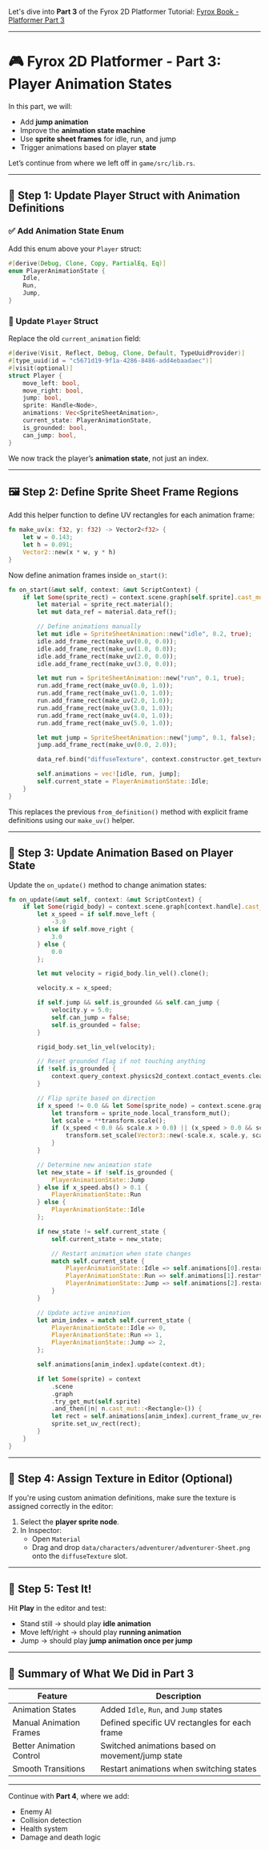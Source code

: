 Let's dive into **Part 3** of the Fyrox 2D Platformer Tutorial: [Fyrox Book - Platformer Part 3](https://fyrox-book.github.io/tutorials/platformer/part3.html)

---

# 🎮 Fyrox 2D Platformer - Part 3: Player Animation States

In this part, we will:
- Add **jump animation**
- Improve the **animation state machine**
- Use **sprite sheet frames** for idle, run, and jump
- Trigger animations based on player **state**

Let’s continue from where we left off in `game/src/lib.rs`.

---

## 🧠 Step 1: Update Player Struct with Animation Definitions

### ✅ Add Animation State Enum
Add this enum above your `Player` struct:

```rust
#[derive(Debug, Clone, Copy, PartialEq, Eq)]
enum PlayerAnimationState {
    Idle,
    Run,
    Jump,
}
```

### 🔁 Update `Player` Struct
Replace the old `current_animation` field:

```rust
#[derive(Visit, Reflect, Debug, Clone, Default, TypeUuidProvider)]
#[type_uuid(id = "c5671d19-9f1a-4286-8486-add4ebaadaec")]
#[visit(optional)]
struct Player {
    move_left: bool,
    move_right: bool,
    jump: bool,
    sprite: Handle<Node>,
    animations: Vec<SpriteSheetAnimation>,
    current_state: PlayerAnimationState,
    is_grounded: bool,
    can_jump: bool,
}
```

We now track the player’s **animation state**, not just an index.

---

## 🖼️ Step 2: Define Sprite Sheet Frame Regions

Add this helper function to define UV rectangles for each animation frame:

```rust
fn make_uv(x: f32, y: f32) -> Vector2<f32> {
    let w = 0.143;
    let h = 0.091;
    Vector2::new(x * w, y * h)
}
```

Now define animation frames inside `on_start()`:

```rust
fn on_start(&mut self, context: &mut ScriptContext) {
    if let Some(sprite_rect) = context.scene.graph[self.sprite].cast_mut::<Rectangle>() {
        let material = sprite_rect.material();
        let mut data_ref = material.data_ref();

        // Define animations manually
        let mut idle = SpriteSheetAnimation::new("idle", 0.2, true);
        idle.add_frame_rect(make_uv(0.0, 0.0));
        idle.add_frame_rect(make_uv(1.0, 0.0));
        idle.add_frame_rect(make_uv(2.0, 0.0));
        idle.add_frame_rect(make_uv(3.0, 0.0));

        let mut run = SpriteSheetAnimation::new("run", 0.1, true);
        run.add_frame_rect(make_uv(0.0, 1.0));
        run.add_frame_rect(make_uv(1.0, 1.0));
        run.add_frame_rect(make_uv(2.0, 1.0));
        run.add_frame_rect(make_uv(3.0, 1.0));
        run.add_frame_rect(make_uv(4.0, 1.0));
        run.add_frame_rect(make_uv(5.0, 1.0));

        let mut jump = SpriteSheetAnimation::new("jump", 0.1, false);
        jump.add_frame_rect(make_uv(0.0, 2.0));

        data_ref.bind("diffuseTexture", context.constructor.get_texture("data/characters/adventurer/adventurer-Sheet.png"));

        self.animations = vec![idle, run, jump];
        self.current_state = PlayerAnimationState::Idle;
    }
}
```

This replaces the previous `from_definition()` method with explicit frame definitions using our `make_uv()` helper.

---

## 🔄 Step 3: Update Animation Based on Player State

Update the `on_update()` method to change animation states:

```rust
fn on_update(&mut self, context: &mut ScriptContext) {
    if let Some(rigid_body) = context.scene.graph[context.handle].cast_mut::<RigidBody>() {
        let x_speed = if self.move_left {
            -3.0
        } else if self.move_right {
            3.0
        } else {
            0.0
        };

        let mut velocity = rigid_body.lin_vel().clone();

        velocity.x = x_speed;

        if self.jump && self.is_grounded && self.can_jump {
            velocity.y = 5.0;
            self.can_jump = false;
            self.is_grounded = false;
        }

        rigid_body.set_lin_vel(velocity);

        // Reset grounded flag if not touching anything
        if !self.is_grounded {
            context.query_context.physics2d_context.contact_events.clear();
        }

        // Flip sprite based on direction
        if x_speed != 0.0 && let Some(sprite_node) = context.scene.graph.try_get_mut(self.sprite) {
            let transform = sprite_node.local_transform_mut();
            let scale = **transform.scale();
            if (x_speed < 0.0 && scale.x > 0.0) || (x_speed > 0.0 && scale.x < 0.0) {
                transform.set_scale(Vector3::new(-scale.x, scale.y, scale.z));
            }
        }

        // Determine new animation state
        let new_state = if !self.is_grounded {
            PlayerAnimationState::Jump
        } else if x_speed.abs() > 0.1 {
            PlayerAnimationState::Run
        } else {
            PlayerAnimationState::Idle
        };

        if new_state != self.current_state {
            self.current_state = new_state;

            // Restart animation when state changes
            match self.current_state {
                PlayerAnimationState::Idle => self.animations[0].restart(),
                PlayerAnimationState::Run => self.animations[1].restart(),
                PlayerAnimationState::Jump => self.animations[2].restart(),
            }
        }

        // Update active animation
        let anim_index = match self.current_state {
            PlayerAnimationState::Idle => 0,
            PlayerAnimationState::Run => 1,
            PlayerAnimationState::Jump => 2,
        };

        self.animations[anim_index].update(context.dt);

        if let Some(sprite) = context
            .scene
            .graph
            .try_get_mut(self.sprite)
            .and_then(|n| n.cast_mut::<Rectangle>()) {
            let rect = self.animations[anim_index].current_frame_uv_rect().unwrap_or_default();
            sprite.set_uv_rect(rect);
        }
    }
}
```

---

## 📂 Step 4: Assign Texture in Editor (Optional)

If you're using custom animation definitions, make sure the texture is assigned correctly in the editor:

1. Select the **player sprite node**.
2. In Inspector:
   - Open `Material`
   - Drag and drop `data/characters/adventurer/adventurer-Sheet.png` onto the `diffuseTexture` slot.

---

## 🧪 Step 5: Test It!

Hit **Play** in the editor and test:
- Stand still → should play **idle animation**
- Move left/right → should play **running animation**
- Jump → should play **jump animation once per jump**

---

## 📝 Summary of What We Did in Part 3

| Feature | Description |
|--------|-------------|
| Animation States | Added `Idle`, `Run`, and `Jump` states |
| Manual Animation Frames | Defined specific UV rectangles for each frame |
| Better Animation Control | Switched animations based on movement/jump state |
| Smooth Transitions | Restart animations when switching states |

---

Continue with **Part 4**, where we add:
- Enemy AI
- Collision detection
- Health system
- Damage and death logic
